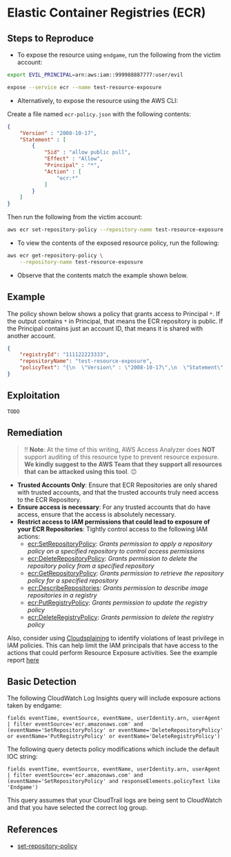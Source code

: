 # Elastic Container Registries (ECR)

## Steps to Reproduce

* To expose the resource using `endgame`, run the following from the victim account:

```bash
export EVIL_PRINCIPAL=arn:aws:iam::999988887777:user/evil

expose --service ecr --name test-resource-exposure
```

* Alternatively, to expose the resource using the AWS CLI:

Create a file named `ecr-policy.json` with the following contents:

```json
{
    "Version" : "2008-10-17",
    "Statement" : [
        {
            "Sid" : "allow public pull",
            "Effect" : "Allow",
            "Principal" : "*",
            "Action" : [
                "ecr:*"
            ]
        }
    ]
}
```

Then run the following from the victim account:

```bash
aws ecr set-repository-policy --repository-name test-resource-exposure --policy-text file://ecr-policy.json
```

* To view the contents of the exposed resource policy, run the following:

```bash
aws ecr get-repository-policy \
    --repository-name test-resource-exposure
```

* Observe that the contents match the example shown below.


## Example

The policy shown below shows a policy that grants access to Principal `*`. If the output contains `*` in Principal, that means the ECR repository is public. If the Principal contains just an account ID, that means it is shared with another account.

```json
{
    "registryId": "111122223333",
    "repositoryName": "test-resource-exposure",
    "policyText": "{\n  \"Version\" : \"2008-10-17\",\n  \"Statement\" : [ {\n    \"Sid\" : \"allow public pull\",\n    \"Effect\" : \"Allow\",\n    \"Principal\" : \"*\",\n    \"Action\" : \"ecr:*\"\n  } ]\n}"
}
```

## Exploitation

```
TODO
```

## Remediation

> ‼️ **Note**: At the time of this writing, AWS Access Analyzer does **NOT** support auditing of this resource type to prevent resource exposure. **We kindly suggest to the AWS Team that they support all resources that can be attacked using this tool**. 😊

* **Trusted Accounts Only**: Ensure that ECR Repositories are only shared with trusted accounts, and that the trusted accounts truly need access to the ECR Repository.
* **Ensure access is necessary**: For any trusted accounts that do have access, ensure that the access is absolutely necessary.
* **Restrict access to IAM permissions that could lead to exposure of your ECR Repositories**: Tightly control access to the following IAM actions:
  - [ecr:SetRepositoryPolicy](https://docs.aws.amazon.com/AmazonECR/latest/APIReference/API_SetRepositoryPolicy.html): _Grants permission to apply a repository policy on a specified repository to control access permissions_
  - [ecr:DeleteRepositoryPolicy](https://docs.aws.amazon.com/AmazonECR/latest/APIReference/API_DeleteRepositoryPolicy.html): _Grants permission to delete the repository policy from a specified repository_
  - [ecr:GetRepositoryPolicy](https://docs.aws.amazon.com/AmazonECR/latest/APIReference/API_GetRepositoryPolicy.html): _Grants permission to retrieve the repository policy for a specified repository_
  - [ecr:DescribeRepositories](https://docs.aws.amazon.com/AmazonECR/latest/APIReference/API_DescribeRepositories.html): _Grants permission to describe image repositories in a registry_
  - [ecr:PutRegistryPolicy](https://docs.aws.amazon.com/AmazonECR/latest/APIReference/API_PutRegistryPolicy.html): _Grants permission to update the registry policy_
  - [ecr:DeleteRegistryPolicy](https://docs.aws.amazon.com/AmazonECR/latest/APIReference/API_DeleteRegistryPolicy.html): _Grants permission to delete the registry policy_

Also, consider using [Cloudsplaining](https://github.com/salesforce/cloudsplaining/#cloudsplaining) to identify violations of least privilege in IAM policies. This can help limit the IAM principals that have access to the actions that could perform Resource Exposure activities. See the example report [here](https://opensource.salesforce.com/cloudsplaining/)

## Basic Detection
The following CloudWatch Log Insights query will include exposure actions taken by endgame:
```
fields eventTime, eventSource, eventName, userIdentity.arn, userAgent 
| filter eventSource='ecr.amazonaws.com' and (eventName='SetRepositoryPolicy' or eventName='DeleteRepositoryPolicy' 
or eventName='PutRegistryPolicy' or eventName='DeleteRegistryPolicy') 
```

The following query detects policy modifications which include the default IOC string:
```
fields eventTime, eventSource, eventName, userIdentity.arn, userAgent
| filter eventSource='ecr.amazonaws.com' and (eventName='SetRepositoryPolicy' and responseElements.policyText like 'Endgame')
```

This query assumes that your CloudTrail logs are being sent to CloudWatch and that you have selected the correct log group.

## References

* [set-repository-policy](https://awscli.amazonaws.com/v2/documentation/api/latest/reference/ecr/set-repository-policy.html)